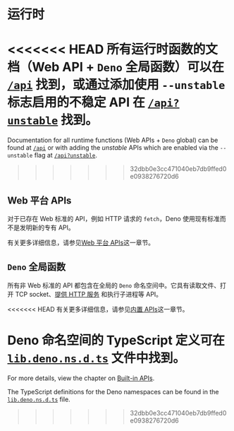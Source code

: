 # 运行时

<<<<<<< HEAD
所有运行时函数的文档（Web API + `Deno` 全局函数）可以在 [`/api`](/api)
找到，或通过添加使用 `--unstable` 标志启用的不稳定 API 在
[`/api?unstable`](/api?unstable) 找到。
=======
Documentation for all runtime functions (Web APIs + `Deno` global) can be found
at [`/api`](/api) or with adding the _unstable_ APIs which are enabled via the
`--unstable` flag at [`/api?unstable`](/api?unstable).
>>>>>>> 32dbb0e3cc471040eb7db9ffed0e0938276720d6

## Web 平台 APIs

对于已存在 Web 标准的 API，例如 HTTP 请求的 `fetch`，Deno
使用现有标准而不是发明新的专有 API。

有关更多详细信息，请参见[Web 平台 APIs](./runtime/web_platform_apis.md)这一章节。

## `Deno` 全局函数

所有非 Web 标准的 API 都包含在全局的 `Deno` 命名空间中。它具有读取文件、打开 TCP
socket、[提供 HTTP 服务](./runtime/http_server_apis.md) 和执行子进程等 API。

<<<<<<< HEAD
有关更多详细信息，请参见[内置 APIs](./runtime/builtin_apis.md)这一章节。

Deno 命名空间的 TypeScript 定义可在
[`lib.deno.ns.d.ts`](https://github.com/denoland/deno/blob/$CLI_VERSION/cli/tsc/dts/lib.deno.ns.d.ts)
文件中找到。
=======
For more details, view the chapter on
[Built-in APIs](./runtime/builtin_apis.md).

The TypeScript definitions for the Deno namespaces can be found in the
[`lib.deno.ns.d.ts`](https://github.com/denoland/deno/blob/$CLI_VERSION/cli/tsc/dts/lib.deno.ns.d.ts)
file.
>>>>>>> 32dbb0e3cc471040eb7db9ffed0e0938276720d6
